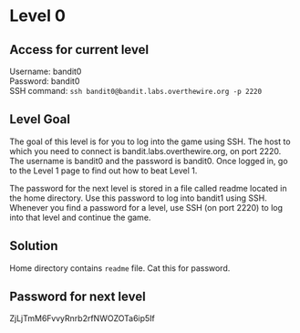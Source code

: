 # Level 0

## Access for current level
Username: bandit0<br>
Password: bandit0<br>
SSH command: `ssh bandit0@bandit.labs.overthewire.org -p 2220`<br>

## Level Goal
The goal of this level is for you to log into the game using SSH. The host to which you need to connect is bandit.labs.overthewire.org, on port 2220. The username is bandit0 and the password is bandit0. Once logged in, go to the Level 1 page to find out how to beat Level 1.<br>

The password for the next level is stored in a file called readme located in the home directory. Use this password to log into bandit1 using SSH. Whenever you find a password for a level, use SSH (on port 2220) to log into that level and continue the game.

## Solution
Home directory contains `readme` file. Cat this for password.

## Password for next level
ZjLjTmM6FvvyRnrb2rfNWOZOTa6ip5If